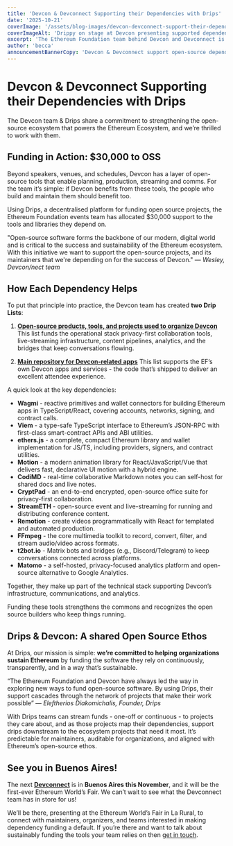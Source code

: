 ```yaml
---
title: 'Devcon & Devconnect Supporting their Dependencies with Drips'
date: '2025-10-21'
coverImage: '/assets/blog-images/devcon-devconnect-support-their-dependencies-with-drips.jpg'
coverImageAlt: 'Drippy on stage at Devcon presenting supported dependencies.'
excerpt: 'The Ethereum Foundation team behind Devcon and Devconnect is using Drips to fund the open-source software dependencies that enable their work.'
author: 'becca'
announcementBannerCopy: 'Devcon & Devconnect support open-source dependencies on Drips'
---
```


# Devcon & Devconnect Supporting their Dependencies with Drips

The Devcon team & Drips share a commitment to strengthening the open-source ecosystem that powers the Ethereum Ecosystem, and we’re thrilled to work with them.

## Funding in Action: $30,000 to OSS

Beyond speakers, venues, and schedules, Devcon has a layer of open-source tools that enable planning, production, streaming and comms. For the team it’s simple: if Devcon benefits from these tools, the people who build and maintain them should benefit too.

Using Drips, a decentralised platform for funding open source projects, the Ethereum Foundation events team has allocated $30,000 support to the tools and libraries they depend on.

"Open-source software forms the backbone of our modern, digital world and is critical to the success and sustainability of the Ethereum ecosystem. With this initiative we want to support the open-source projects, and its maintainers that we're depending on for the success of Devcon."
— _Wesley, Devcon/nect team_

## How Each Dependency Helps

To put that principle into practice, the Devcon team has created **two Drip Lists**:

1. [**Open-source products, tools, and projects used to organize Devcon**](https://www.drips.network/app/projects/github/efdevcon/tools?exact%20)
   This list funds the operational stack privacy-first collaboration tools, live-streaming infrastructure, content pipelines, analytics, and the bridges that keep conversations flowing.

2. [**Main repository for Devcon-related apps**](https://www.drips.network/app/projects/github/efdevcon/monorepo?exact)
   This list supports the EF’s own Devcon apps and services \- the code that’s shipped to deliver an excellent attendee experience.

A quick look at the key dependencies:

- **Wagmi** \- reactive primitives and wallet connectors for building Ethereum apps in TypeScript/React, covering accounts, networks, signing, and contract calls.
- **Viem** \- a type-safe TypeScript interface to Ethereum’s JSON-RPC with first-class smart-contract APIs and ABI utilities.
- **ethers.js** \- a complete, compact Ethereum library and wallet implementation for JS/TS, including providers, signers, and contract utilities.
- **Motion** \- a modern animation library for React/JavaScript/Vue that delivers fast, declarative UI motion with a hybrid engine.
- **CodiMD** \- real-time collaborative Markdown notes you can self-host for shared docs and live notes.
- **CryptPad** \- an end-to-end encrypted, open-source office suite for privacy-first collaboration.
- **StreamETH** \- open-source event and live-streaming for running and distributing conference content.
- **Remotion** \- create videos programmatically with React for templated and automated production.
- **FFmpeg** \- the core multimedia toolkit to record, convert, filter, and stream audio/video across formats.
- **t2bot.io** \- Matrix bots and bridges (e.g., Discord/Telegram) to keep conversations connected across platforms.
- **Matomo** \- a self-hosted, privacy-focused analytics platform and open-source alternative to Google Analytics.

Together, they make up part of the technical stack supporting Devcon’s infrastructure, communications, and analytics.

Funding these tools strengthens the commons and recognizes the open source builders who keep things running.

## Drips & Devcon: A shared Open Source Ethos

At Drips, our mission is simple: **we’re committed to helping organizations sustain Ethereum** by funding the software they rely on continuously, transparently, and in a way that’s sustainable.

“The Ethereum Foundation and Devcon have always led the way in exploring new ways to fund open-source software. By using Drips, their support cascades through the network of projects that make their work possible”
— _Eleftherios Diakomichalis, Founder, Drips_

With Drips teams can stream funds \- one-off or continuous \- to projects they care about, and as those projects map their dependencies, support drips downstream to the ecosystem projects that need it most. It’s predictable for maintainers, auditable for organizations, and aligned with Ethereum’s open-source ethos.

##

## See you in Buenos Aires\!

The next [**Devconnect**](https://devconnect.org/) is in **Buenos Aires this November**, and it will be the first-ever Ethereum World’s Fair. We can’t wait to see what the Devconnect team has in store for us\!

We’ll be there, presenting at the Ethereum World’s Fair in La Rural, to connect with maintainers, organizers, and teams interested in making dependency funding a default. If you’re there and want to talk about sustainably funding the tools your team relies on then [get in touch](https://drips-network.notion.site/1e4c52c9599781b5a0aeca3e8eb1b3e4).
